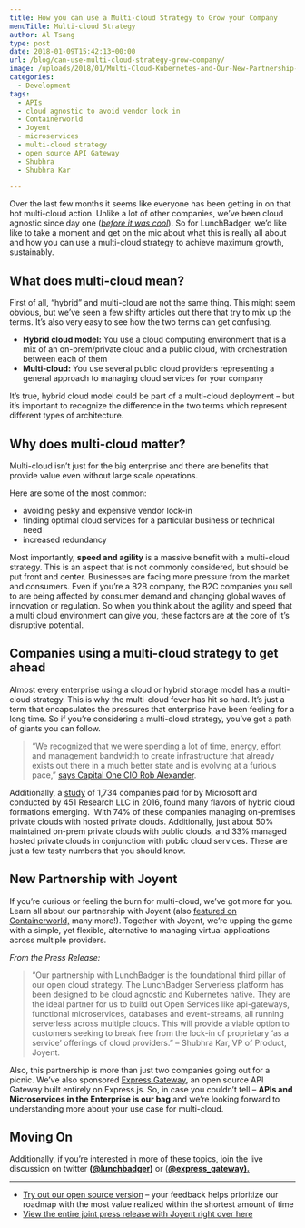 ```yaml
---
title: How you can use a Multi-cloud Strategy to Grow your Company
menuTitle: Multi-cloud Strategy
author: Al Tsang
type: post
date: 2018-01-09T15:42:13+00:00
url: /blog/can-use-multi-cloud-strategy-grow-company/
image: /uploads/2018/01/Multi-Cloud-Kubernetes-and-Our-New-Partnership-with-Joyent-7.png
categories:
  - Development
tags:
  - APIs
  - cloud agnostic to avoid vendor lock in
  - Containerworld
  - Joyent
  - microservices
  - multi-cloud strategy
  - open source API Gateway
  - Shubhra
  - Shubhra Kar

---
```

Over the last few months it seems like everyone has been getting in on that hot multi-cloud action. Unlike a lot of other companies, we&#8217;ve been cloud agnostic since day one ([_before it was cool_][1]). So for LunchBadger, we&#8217;d like like to take a moment and get on the mic about what this is really all about and how you can use a multi-cloud strategy to achieve maximum growth, sustainably.

## What does multi-cloud mean?

First of all, &#8220;hybrid&#8221; and multi-cloud are not the same thing. This might seem obvious, but we&#8217;ve seen a few shifty articles out there that try to mix up the terms. It&#8217;s also very easy to see how the two terms can get confusing.

  * **Hybrid cloud model:** You use a cloud computing environment that is a mix of an on-prem/private cloud and a public cloud, with orchestration between each of them
  * **Multi-cloud:** You use several public cloud providers representing a general approach to managing cloud services for your company

It&#8217;s true, hybrid cloud model could be part of a multi-cloud deployment &#8211; but it&#8217;s important to recognize the difference in the two terms which represent different types of architecture.

## Why does multi-cloud matter?

Multi-cloud isn&#8217;t just for the big enterprise and there are benefits that provide value even without large scale operations.

Here are some of the most common:

  * avoiding pesky and expensive vendor lock-in
  * finding optimal cloud services for a particular business or technical need
  * increased redundancy

Most importantly, **speed and agility** is a massive benefit with a multi-cloud strategy. This is an aspect that is not commonly considered, but should be put front and center. Businesses are facing more pressure from the market and consumers. Even if you&#8217;re a B2B company, the B2C companies you sell to are being affected by consumer demand and changing global waves of innovation or regulation. So when you think about the agility and speed that a multi cloud environment can give you, these factors are at the core of it&#8217;s disruptive potential.

## Companies using a multi-cloud strategy to get ahead

Almost every enterprise using a cloud or hybrid storage model has a multi-cloud strategy. This is why the multi-cloud fever has hit so hard. It&#8217;s just a term that encapsulates the pressures that enterprise have been feeling for a long time. So if you&#8217;re considering a multi-cloud strategy, you&#8217;ve got a path of giants you can follow.

> “We recognized that we were spending a lot of time, energy, effort and management bandwidth to create infrastructure that already exists out there in a much better state and is evolving at a furious pace,” [says Capital One CIO Rob Alexander][2].

Additionally, a <a href="https://www.microsoft.com/en-us/download/details.aspx?id=52045" target="_blank" rel="nofollow noopener">study</a> of 1,734 companies paid for by Microsoft and conducted by 451 Research LLC in 2016, found many flavors of hybrid cloud formations emerging.  With 74% of these companies managing on-premises private clouds with hosted private clouds. Additionally, just about 50% maintained on-prem private clouds with public clouds, and 33% managed hosted private clouds in conjunction with public cloud services. These are just a few tasty numbers that you should know.

## New Partnership with Joyent

If you&#8217;re curious or feeling the burn for multi-cloud, we&#8217;ve got more for you. Learn all about our partnership with Joyent (also [featured on Containerworld,][4] many more!). T<span style="font-weight: 400;">ogether with Joyent, we’re upping the game with a simple, yet flexible, alternative to managing virtual applications across multiple providers. </span>

_<span style="font-weight: 400;">From the Press Release:</span>_

> <span style="font-weight: 400;">“Our partnership with LunchBadger is the foundational third pillar of our open cloud strategy. The LunchBadger Serverless platform has been designed to be cloud agnostic and Kubernetes native. They are the ideal partner for us to build out Open Services like api-gateways, functional microservices, databases and event-streams, all running serverless across multiple clouds. This will provide a viable option to customers seeking to break free from the lock-in of proprietary ‘as a service’ offerings of cloud providers.” &#8211; Shubhra Kar, VP of Product, Joyent.</span>

Also, this partnership is more than just two companies going out for a picnic. We&#8217;ve also sponsored [Express Gateway][5], an open source API Gateway built entirely on Express.js. So, in case you couldn&#8217;t tell &#8211; **APIs and Microservices in the Enterprise is our bag** and we&#8217;re looking forward to understanding more about your use case for multi-cloud.

## Moving On

Additionally, if you&#8217;re interested in more of these topics, join the live discussion on twitter **([@lunchbadger][6])** or (**[@express_gateway).][7]**

* * *

  * [Try out our open source version][9] &#8211; your feedback helps prioritize our roadmap with the most value realized within the shortest amount of time
  * [View the entire joint press release with Joyent right over here][10]

 [1]: https://www.cio.com/article/3137946/cloud-computing/6-trends-that-will-shape-cloud-computing-in-2017.html
 [2]: http://www.cio.com/article/3134871/cio-role/capital-one-shifts-to-devops-to-keep-pace-with-customers.html?nsdr=true
 [4]: https://containerjournal.com/2017/12/21/joyent-taps-lunchbadger-serverless-framework/
 [5]: http://www.express-gateway.io
 [6]: http://www.twitter.com/lunchbadger
 [7]: https://twitter.com/express_gateway
 [8]: http://eepurl.com/cSR5vT
 [9]: /getting-started/
 [10]: https://www.prnewswire.com/news-releases/lunchbadger-teams-with-joyent-to-tap-growth-in-serverless-multi-cloud-market-300573014.html